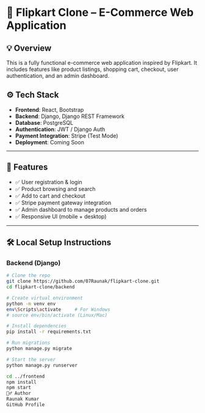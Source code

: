 # 🛒 Flipkart Clone – E-Commerce Web Application

## 💡 Overview
This is a fully functional e-commerce web application inspired by Flipkart. It includes features like product listings, shopping cart, checkout, user authentication, and an admin dashboard.

## ⚙️ Tech Stack

- **Frontend**: React, Bootstrap
- **Backend**: Django, Django REST Framework
- **Database**: PostgreSQL
- **Authentication**: JWT / Django Auth
- **Payment Integration**: Stripe (Test Mode)
- **Deployment**: Coming Soon

---

## 🚀 Features

- ✅ User registration & login  
- ✅ Product browsing and search  
- ✅ Add to cart and checkout  
- ✅ Stripe payment gateway integration  
- ✅ Admin dashboard to manage products and orders  
- ✅ Responsive UI (mobile + desktop)

---



## 🛠️ Local Setup Instructions

### Backend (Django)

```bash
# Clone the repo
git clone https://github.com/07Raunak/flipkart-clone.git
cd flipkart-clone/backend

# Create virtual environment
python -m venv env
env\Scripts\activate     # For Windows
# source env/bin/activate (Linux/Mac)

# Install dependencies
pip install -r requirements.txt

# Run migrations
python manage.py migrate

# Start the server
python manage.py runserver

cd ../frontend
npm install
npm start
🙋‍♂️ Author
Raunak Kumar
GitHub Profile



